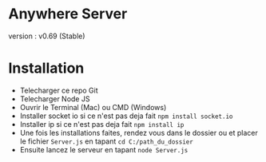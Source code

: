# Anywhere Server
version : v0.69 (Stable)

# Installation
- Telecharger ce repo Git
- Telecharger Node JS
- Ouvrir le Terminal (Mac) ou CMD (Windows)
- Installer socket io si ce n'est pas deja fait ``` npm install socket.io ```
- Installer ip si ce n'est pas deja fait ``` npm install ip ```
- Une fois les installations faites, rendez vous dans le dossier ou et placer le fichier ```Server.js``` en tapant ```cd C:/path_du_dossier```
- Ensuite lancez le serveur en tapant ```node Server.js```

